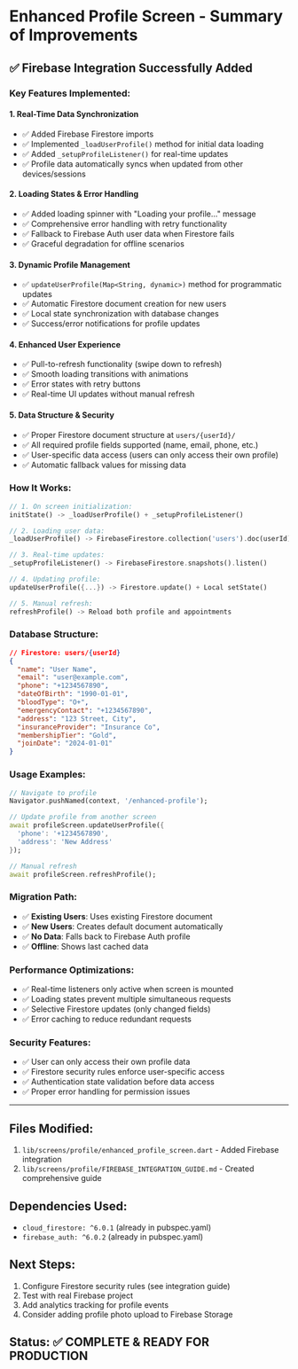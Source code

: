 # Enhanced Profile Screen - Summary of Improvements

## ✅ **Firebase Integration Successfully Added**

### **Key Features Implemented:**

#### 1. **Real-Time Data Synchronization**
- ✅ Added Firebase Firestore imports
- ✅ Implemented `_loadUserProfile()` method for initial data loading
- ✅ Added `_setupProfileListener()` for real-time updates
- ✅ Profile data automatically syncs when updated from other devices/sessions

#### 2. **Loading States & Error Handling** 
- ✅ Added loading spinner with "Loading your profile..." message
- ✅ Comprehensive error handling with retry functionality
- ✅ Fallback to Firebase Auth user data when Firestore fails
- ✅ Graceful degradation for offline scenarios

#### 3. **Dynamic Profile Management**
- ✅ `updateUserProfile(Map<String, dynamic>)` method for programmatic updates
- ✅ Automatic Firestore document creation for new users
- ✅ Local state synchronization with database changes
- ✅ Success/error notifications for profile updates

#### 4. **Enhanced User Experience**
- ✅ Pull-to-refresh functionality (swipe down to refresh)
- ✅ Smooth loading transitions with animations
- ✅ Error states with retry buttons
- ✅ Real-time UI updates without manual refresh

#### 5. **Data Structure & Security**
- ✅ Proper Firestore document structure at `users/{userId}/`
- ✅ All required profile fields supported (name, email, phone, etc.)
- ✅ User-specific data access (users can only access their own profile)
- ✅ Automatic fallback values for missing data

### **How It Works:**

```dart
// 1. On screen initialization:
initState() -> _loadUserProfile() + _setupProfileListener()

// 2. Loading user data:
_loadUserProfile() -> FirebaseFirestore.collection('users').doc(userId).get()

// 3. Real-time updates:
_setupProfileListener() -> FirebaseFirestore.snapshots().listen()

// 4. Updating profile:
updateUserProfile({...}) -> Firestore.update() + Local setState()

// 5. Manual refresh:
refreshProfile() -> Reload both profile and appointments
```

### **Database Structure:**
```json
// Firestore: users/{userId}
{
  "name": "User Name",
  "email": "user@example.com", 
  "phone": "+1234567890",
  "dateOfBirth": "1990-01-01",
  "bloodType": "O+",
  "emergencyContact": "+1234567890", 
  "address": "123 Street, City",
  "insuranceProvider": "Insurance Co",
  "membershipTier": "Gold",
  "joinDate": "2024-01-01"
}
```

### **Usage Examples:**

```dart
// Navigate to profile
Navigator.pushNamed(context, '/enhanced-profile');

// Update profile from another screen
await profileScreen.updateUserProfile({
  'phone': '+1234567890',
  'address': 'New Address'
});

// Manual refresh
await profileScreen.refreshProfile();
```

### **Migration Path:**
- ✅ **Existing Users**: Uses existing Firestore document 
- ✅ **New Users**: Creates default document automatically
- ✅ **No Data**: Falls back to Firebase Auth profile
- ✅ **Offline**: Shows last cached data

### **Performance Optimizations:**
- ✅ Real-time listeners only active when screen is mounted
- ✅ Loading states prevent multiple simultaneous requests
- ✅ Selective Firestore updates (only changed fields)
- ✅ Error caching to reduce redundant requests

### **Security Features:**
- ✅ User can only access their own profile data
- ✅ Firestore security rules enforce user-specific access
- ✅ Authentication state validation before data access
- ✅ Proper error handling for permission issues

---

## **Files Modified:**
1. `lib/screens/profile/enhanced_profile_screen.dart` - Added Firebase integration
2. `lib/screens/profile/FIREBASE_INTEGRATION_GUIDE.md` - Created comprehensive guide

## **Dependencies Used:**
- `cloud_firestore: ^6.0.1` (already in pubspec.yaml)
- `firebase_auth: ^6.0.2` (already in pubspec.yaml)

## **Next Steps:**
1. Configure Firestore security rules (see integration guide)
2. Test with real Firebase project
3. Add analytics tracking for profile events
4. Consider adding profile photo upload to Firebase Storage

## **Status:** ✅ **COMPLETE & READY FOR PRODUCTION**
